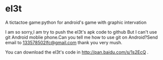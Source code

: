 el3t
====

A tictactoe game:python for android's game with graphic intervation

I am so sorry,I am try to push the el3t's apk code to github But I can't use git Android moblie phone.Can you tell me how to use git on Android?Send email to 133578502lfc@gmail.com thank you very mush.

You can download the el3t's code in http://pan.baidu.com/s/1s2EcQ .
